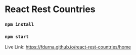 # React Rest Countries

### `npm install`

### `npm start`

Live Link: https://fdurna.github.io/react-rest-countries/home


